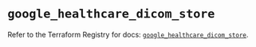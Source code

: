 # `google_healthcare_dicom_store`

Refer to the Terraform Registry for docs: [`google_healthcare_dicom_store`](https://registry.terraform.io/providers/hashicorp/google-beta/5.21.0/docs/resources/google_healthcare_dicom_store).
